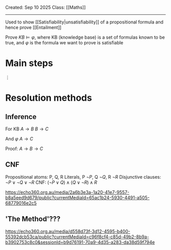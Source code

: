 Created: Sep 10 2025
Class: [[Maths]] 
- - -
Used to show [[Satisfiability|unsatisfiability]] of a propositional formula and hence prove [[Entailment]]

Prove $KB \vDash \varphi$, where KB (knowledge base) is a set of formulas known to be true, and $\varphi$ is the formula we want to prove is satisfiable

# Main steps
$\vdots$
# Resolution methods
## Inference
For KB
$A \rightarrow B$
$B \rightarrow C$

And $\varphi$
$A \rightarrow C$

Proof:
$A \rightarrow B \rightarrow C$
## CNF
Propositional atoms: P, Q, R
Literals, P $\neg P$, Q $\neg Q$, R $\neg R$ 
Disjunctive clauses: $\neg P \lor \neg Q \lor \neg R$
CNF: $(\neg P \lor Q) \land (Q \lor \neg R) \land R$

https://echo360.org.au/media/2a6b3e3a-1a20-41e7-9557-b8a5eed9d679/public?currentMediaId=65ac1b24-5930-4491-a505-68779016e2c5
## 'The Method'???
https://echo360.org.au/media/d558d73f-3d12-4595-b400-55392dcb53ca/public?currentMediaId=c96f8cf4-c85d-49b2-8b9a-b3902753c8c0&sessionId=b9d76191-70a9-4d35-a283-da38d59f794e
